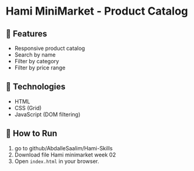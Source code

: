 # Hami MiniMarket - Product Catalog

## 🛒 Features
- Responsive product catalog
- Search by name
- Filter by category
- Filter by price range

## 🧰 Technologies
- HTML
- CSS (Grid)
- JavaScript (DOM filtering)

## 🚀 How to Run
1. go to github/AbdalleSaalim/Hami-Skills
1. Download file Hami minimarket week 02
2. Open `index.html` in your browser.
